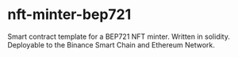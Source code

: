 # nft-minter-bep721
Smart contract template for a BEP721 NFT minter. Written in solidity. Deployable to the Binance Smart Chain and Ethereum Network.
